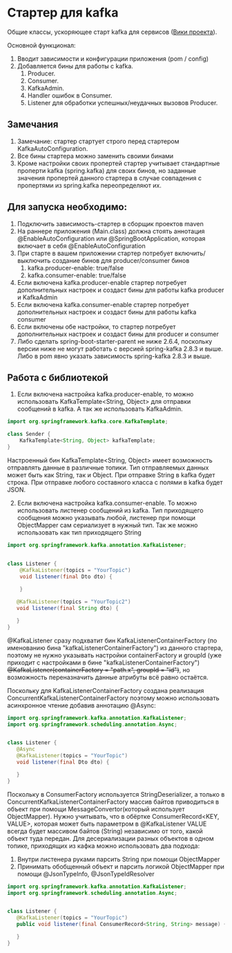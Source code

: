 # Стартер для kafka

Общие классы, ускоряющее старт kafka для сервисов ([Вики проекта](https://wiki.domrf.ru/x/d5VfBw)).

Основной функционал:

1) Вводит зависимости и конфигурации приложения (pom / config)
2) Добавляется бины для работы с kafka.
    1) Producer.
    2) Consumer.
    3) KafkaAdmin.
    4) Handler ошибок в Consumer.
    5) Listener для обработки успешных/неудачных вызовов Producer.

## Замечания

1) Замечание: стартер стартует строго перед стартером KafkaAutoConfiguration.
2) Все бины стартера можно заменить своими бинами
3) Кроме настройки своих пропертей стартер учитывает стандартные проперти kafka (spring.kafka) для своих бинов, но
   заданные значения пропертей данного стартера в случае совпадения с пропертями из spring.kafka переопределяют их.

## Для запуска необходимо:

1) Подключить зависимость-стартер в сборщик проектов maven
2) На раннере приложения (Main.class) должна стоять аннотация @EnableAutoConfiguration или @SpringBootApplication,
   которая включает в себя @EnableAutoConfiguration
3) При старте в вашем приложении стартер потребует включить/выключить создание бинов для producer/consumer бинов
    1) kafka.producer-enable: true/false
    2) kafka.consumer-enable: true/false
4) Если включена kafka.producer-enable стартер потребует дополнительных настроек и создаст бины для работы kafka producer и KafkaAdmin
5) Если включена kafka.consumer-enable стартер потребует дополнительных настроек и создаст бины для работы kafka consumer
6) Если включены обе настройки, то стартер потребует дополнительных настроек и создаст бины для producer и consumer
7) Либо сделать spring-boot-starter-parent не ниже 2.6.4, поскольку версии ниже не могут работать с версией 
spring-kafka 2.8.3 и выше. Либо в pom явно указать зависимость spring-kafka 2.8.3 и выше. 

## Работа с библиотекой

1) Если включена настройка kafka.producer-enable, то можно использовать KafkaTemplate<String, Object>
   для отправки сообщений в kafka. А так же использовать KafkaAdmin.

```java
import org.springframework.kafka.core.KafkaTemplate;

class Sender {
    KafkaTemplate<String, Object> kafkaTemplate;
}
```

Настроенный бин KafkaTemplate<String, Object> имеет возможность отправлять данные в различные топики. Тип отправляемых
данных может быть как String, так и Object. При отправке String в kafka будет строка. При отправке любого составного
класса с полями в kafka будет JSON.

2) Если включена настройка kafka.consumer-enable. То можно использовать листенер сообщений из kafka.
Тип приходящего сообщения можно указывать любой, листенер при помощи ObjectMapper сам сериализует в нужный тип.
Так же можно использовать как тип приходящего String 

```java
import org.springframework.kafka.annotation.KafkaListener;


class Listener {
    @KafkaListener(topics = "YourTopic")
    void listener(final Dto dto) {
       
    }

   @KafkaListener(topics = "YourTopic2")
   void listener(final String dto) {

   }
}
```
@KafkaListener сразу подхватит бин KafkaListenerContainerFactory (по именованию бина "kafkaListenerContainerFactory") из данного стартера, 
поэтому не нужно указывать настройки containerFactory и groupId (уже приходит с настройками в бине "kafkaListenerContainerFactory")
~~@KafkaListener(containerFactory = "path.x", groupId = "id")~~, но возможность переназначить данные атрибуты всё равно остаётся.

Поскольку для KafkaListenerContainerFactory создана реализация ConcurrentKafkaListenerContainerFactory поэтому можно 
использовать асинхронное чтение добавив аннотацию @Async:

```java
import org.springframework.kafka.annotation.KafkaListener;
import org.springframework.scheduling.annotation.Async;


class Listener {
   @Async
   @KafkaListener(topics = "YourTopic")
   void listener(final Dto dto) {

   }
}
```

Поскольку в ConsumerFactory используется StringDeserializer, а только в ConcurrentKafkaListenerContainerFactory 
массив байтов приводиться в объект при помощи MessageConvertor(который использует ObjectMapper). Нужно учитывать, что в обёртке
ConsumerRecord<KEY, VALUE>, которая может быть параметром в @KafkaListener VALUE всегда будет массивом байтов (String) независимо от того, какой объект туда передан.
Для десериализации разных объектов в одном топике, приходящих из кафка можно использовать два подхода:
   1) Внутри листенера руками парсить String при помощи ObjectMapper
   2) Принимать обобщенный объект и парсить логикой ObjectMapper при помощи @JsonTypeInfo, @JsonTypeIdResolver

```java
import org.springframework.kafka.annotation.KafkaListener;
import org.springframework.scheduling.annotation.Async;


class Listener {
   @KafkaListener(topics = "YourTopic")
   public void listener(final ConsumerRecord<String, String> message) {

   }
}
```






